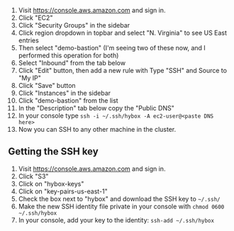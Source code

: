 1. Visit https://console.aws.amazon.com and sign in.
1. Click "EC2"
1. Click "Security Groups" in the sidebar
1. Click region dropdown in topbar and select "N. Virginia" to see US East entries
1. Then select "demo-bastion" (I'm seeing two of these now, and I performed this operation for both)
1. Select "Inbound" from the tab below
1. Click "Edit" button, then add a new rule with Type "SSH" and Source to "My IP"
1. Click "Save" button
1. Click "Instances" in the sidebar
1. Click "demo-bastion" from the list
1. In the "Description" tab below copy the "Public DNS"
1. In your console type `ssh -i ~/.ssh/hybox -A ec2-user@<paste DNS here>`
1. Now you can SSH to any other machine in the cluster.

## Getting the SSH key

1. Visit https://console.aws.amazon.com and sign in.
1. Click "S3"
1. Click on "hybox-keys"
1. Click on "key-pairs-us-east-1"
1. Check the box next to "hybox" and download the SSH key to `~/.ssh/`
1. Make the new SSH identity file private in your console with `chmod 0600 ~/.ssh/hybox`
1. In your console, add your key to the identity: `ssh-add ~/.ssh/hybox`
